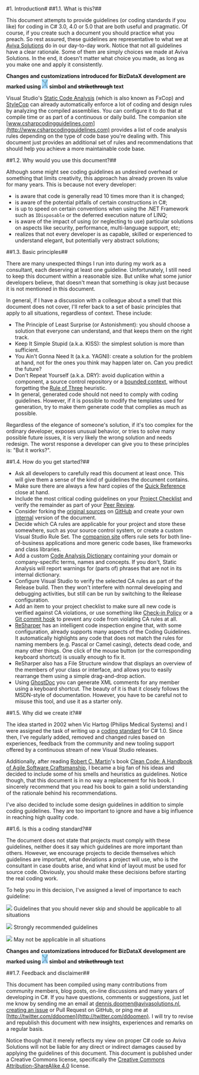 <!--
NOTE: Requires Markdown Extra. See http://michelf.ca/projects/php-markdown/extra/
 --> 

#1. Introduction#
##1.1. What is this?##

This document attempts to provide guidelines (or coding standards if you like) for coding in C# 3.0, 4.0 or 5.0 that are both useful and pragmatic. Of course, if you create such a document you should practice what you preach. So rest assured, these guidelines are representative to what we at [Aviva Solutions](http://www.avivasolutions.nl) do in our day-to-day work. Notice that not all guidelines have a clear rationale. Some of them are simply choices we made at Aviva Solutions. In the end, it doesn't matter what choice you made, as long as you make one and apply it consistently.

**Changes and customizations introduced for BizDataX development are marked using ![](images/BizDataX.png) simbol and ~~strikethrough~~ text**

Visual Studio's [Static Code Analysis](http://msdn.microsoft.com/en-us/library/dd264939.aspx) (which is also known as FxCop) and [StyleCop](http://stylecop.codeplex.com/) can already automatically enforce a lot of coding and design rules by analyzing the compiled assemblies. You can configure it to do that at compile time or as part of a continuous or daily build. The companion site [www.csharpcodingguidelines.com](http://www.csharpcodingguidelines.com) provides a list of code analysis rules depending on the type of code base you're dealing with. This document just provides an additional set of rules and recommendations that should help you achieve a more maintainable code base.

##1.2. Why would you use this document?##

Although some might see coding guidelines as undesired overhead or something that limits creativity, this approach has already proven its value for many years. This is because not every developer:

- is aware that code is generally read 10 times more than it is changed;
- is aware of the potential pitfalls of certain constructions in C#;
- is up to speed on certain conventions when using the .NET Framework such as `IDisposable` or the deferred execution nature of LINQ;
- is aware of the impact of using (or neglecting to use) particular solutions on aspects like security, performance, multi-language support, etc;
- realizes that not every developer is as capable, skilled or experienced to understand elegant, but potentially very abstract solutions;

##1.3. Basic principles##

There are many unexpected things I run into during my work as a consultant, each deserving at least one guideline. Unfortunately, I still need to keep this document within a reasonable size. But unlike what some junior developers believe, that doesn't mean that something is okay just because it is not mentioned in this document.

In general, if I have a discussion with a colleague about a smell that this document does not cover, I'll refer back to a set of basic principles that apply to all situations, regardless of context. These include:

- The Principle of Least Surprise (or Astonishment): you should choose a solution that everyone can understand, and that keeps them on the right track.
- Keep It Simple Stupid (a.k.a. KISS): the simplest solution is more than sufficient.
- You Ain't Gonna Need It (a.k.a. YAGNI): create a solution for the problem at hand, not for the ones you think may happen later on. Can you predict the future?
- Don't Repeat Yourself (a.k.a. DRY): avoid duplication within a component, a source control repository or  a [bounded context](http://martinfowler.com/bliki/BoundedContext.html), without forgetting the [Rule of Three](http://lostechies.com/derickbailey/2012/10/31/abstraction-the-rule-of-three/) heuristic.
- In general, generated code should not need to comply with coding guidelines. However, if it is possible to modify the templates used for generation, try to make them generate code that complies as much as possible.

Regardless of the elegance of someone's solution, if it's too complex for the ordinary developer, exposes unusual behavior, or tries to solve many possible future issues, it is very likely the wrong solution and needs redesign. The worst response a developer can give you to these principles is: "But it works?". 

##1.4. How do you get started?##

- Ask all developers to carefully read this document at least once. This will give them a sense of the kind of guidelines the document contains. 
- Make sure there are always a few hard copies of the [Quick Reference](http://www.csharpcodingguidelines.com/) close at hand. 
- Include the most critical coding guidelines on your [Project Checklist](http://www.continuousimprover.com/2010/03/alm-practices-5-checklists.html) and verify the remainder as part of your [Peer Review](http://www.dennisdoomen.net/2010/02/tfs-development-practices-part-2-peer.html). 
- Consider forking the [original sources](https://github.com/dennisdoomen/csharpguidelines) on [GitHub](https://github.com/) and create your own [internal](https://github.com/dennisdoomen/csharpguidelines/blob/master/LICENSE.md) version of the document.
- Decide which CA rules are applicable for your project and store these somewhere, such as your source control system, or create a custom Visual Studio Rule Set. The [companion site](http://www.csharpcodingguidelines.com/) offers rule sets for both line-of-business applications and more generic code bases, like frameworks and class libraries.
- Add a custom [Code Analysis Dictionary](http://msdn.microsoft.com/en-us/library/bb514188.aspx) containing your domain or company-specific terms, names and concepts. If you don't, Static Analysis will report warnings for (parts of) phrases that are not in its internal dictionary. 
- Configure Visual Studio to verify the selected CA rules as part of the Release build. Then they won't interfere with normal developing and debugging activities, but still can be run by switching to the Release configuration. 
- Add an item to your project checklist to make sure all new code is verified against CA violations, or use something like [Check-in Policy](http://msdn.microsoft.com/en-us/library/ms182075(v=vs.110).aspx) or a [Git commit hook](http://git-scm.com/book/en/Customizing-Git-Git-Hooks) to prevent any code from violating CA rules at all. 
- [ReSharper](http://www.jetbrains.com/resharper/) has an intelligent code inspection engine that, with some configuration, already supports many aspects of the Coding Guidelines. It automatically highlights any code that does not match the rules for naming members (e.g. Pascal or Camel casing), detects dead code, and many other things. One click of the mouse button (or the corresponding keyboard shortcut) is usually enough to fix it. 
- ReSharper also has a File Structure window that displays an overview of the members of your class or interface, and allows you to easily rearrange them using a simple drag-and-drop action. 
- Using [GhostDoc](http://submain.com/products/ghostdoc.aspx) you can generate XML comments for any member using a keyboard shortcut. The beauty of it is that it closely follows the MSDN-style of documentation. However, you have to be careful not to misuse this tool, and use it as a starter only. 

##1.5. Why did we create it?##

The idea started in 2002 when Vic Hartog (Philips Medical Systems) and I were assigned the task of writing up a [coding standard](http://www.tiobe.com/content/paperinfo/gemrcsharpcs.pdf) for C# 1.0. Since then, I've regularly added, removed and changed rules based on experiences, feedback from the community and new tooling support offered by a continuous stream of new Visual Studio releases.

Additionally, after reading [Robert C. Martin](http://www.objectmentor.com/omTeam/martin_r.html)'s book [Clean Code: A Handbook of Agile Software Craftsmanship](http://www.amazon.com/Clean-Code-Handbook-Software-Craftsmanship/dp/0132350882), I became a big fan of his ideas and decided to include some of his smells and heuristics as guidelines. Notice though, that this document is in no way a replacement for his book. I sincerely recommend that you read his book to gain a solid understanding of the rationale behind his recommendations.

I've also decided to include some design guidelines in addition to simple coding guidelines. They are too important to ignore and have a big influence in reaching high quality code.

##1.6. Is this a coding standard?##

The document does not state that projects must comply with these guidelines, neither does it say which guidelines are more important than others. However, we encourage projects to decide themselves which guidelines are important, what deviations a project will use, who is the consultant in case doubts arise, and what kind of layout must be used for source code. Obviously, you should make these decisions before starting the real coding work.

To help you in this decision, I've assigned a level of importance to each guideline:

![](images/1.png) Guidelines that you should never skip and should be applicable to all situations

![](images/2.png) Strongly recommended guidelines

![](images/3.png) May not be applicable in all situations

**Changes and customizations introduced for BizDataX development are marked using ![](images/BizDataX.png) simbol and ~~strikethrough~~ text**

##1.7. Feedback and disclaimer##

This document has been compiled using many contributions from community members, blog posts, on-line discussions and many years of developing in C#. If you have questions, comments or suggestions, just let me know by sending me an email at [dennis.doomen@avivasolutions.nl](mailto:dennis.doomen@avivasolutions.nl), [creating an issue](https://github.com/dennisdoomen/csharpguidelines/issues) or Pull Request on GitHub, or ping me at [http://twitter.com/ddoomen](http://twitter.com/ddoomen). I will try to revise and republish this document with new insights, experiences and remarks on a regular basis.

Notice though that it merely reflects my view on proper C# code so Aviva Solutions will not be liable for any direct or indirect damages caused by applying the guidelines of this document. This document is published under a Creative Commons license, specifically the [Creative Commons Attribution-ShareAlike 4.0](http://creativecommons.org/licenses/by-sa/4.0/) license. 
